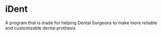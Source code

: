 # iDent
A program that is made for helping Dental Surgeons to make more reliable and customizable dental prothesis
